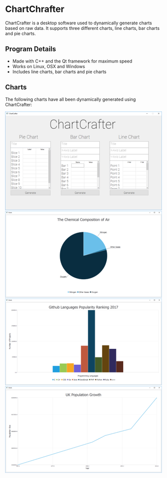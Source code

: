 # ChartChrafter
ChartCrafter is a desktop software used to dynamically generate charts based on raw data. It supports three different charts, line
charts, bar charts and pie charts.

## Program Details
- Made with C++ and the Qt framework for maximum speed
- Works on Linux, OSX and Windows
- Includes line charts, bar charts and pie charts

## Charts
The following charts have all been dynamically generated using ChartCrafter:

![](https://github.com/BenHenderson09/ChartChrafter/blob/master/Screenshots/home.png)
![](https://github.com/BenHenderson09/ChartChrafter/blob/master/Screenshots/piechart.png)
![](https://github.com/BenHenderson09/ChartChrafter/blob/master/Screenshots/barchart.png)
![](https://github.com/BenHenderson09/ChartChrafter/blob/master/Screenshots/linechart.png)
